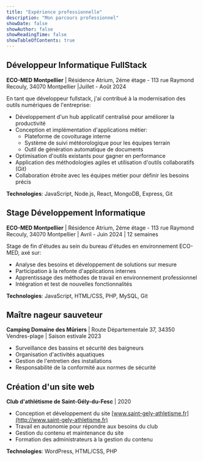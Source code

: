 ```yaml
---
title: "Expérience professionnelle"
description: "Mon parcours professionnel"
showDate: false
showAuthor: false
showReadingTime: false
showTableOfContents: true
---
```


## Développeur Informatique FullStack
**ECO-MED Montpellier** | Résidence Atrium, 2éme étage - 113 rue Raymond Recouly, 34070 Montpellier |Juillet - Août 2024

En tant que développeur fullstack, j'ai contribué à la modernisation des outils numériques de l'entreprise:

- Développement d'un hub applicatif centralisé pour améliorer la productivité
- Conception et implémentation d'applications métier:
  - Plateforme de covoiturage interne
  - Système de suivi météorologique pour les équipes terrain
  - Outil de génération automatique de documents
- Optimisation d'outils existants pour gagner en performance
- Application des méthodologies agiles et utilisation d'outils collaboratifs (Git)
- Collaboration étroite avec les équipes métier pour définir les besoins précis

**Technologies**: JavaScript, Node.js, React, MongoDB, Express, Git

## Stage Développement Informatique
**ECO-MED Montpellier** | Résidence Atrium, 2éme étage - 113 rue Raymond Recouly, 34070 Montpellier | Avril - Juin 2024 | 12 semaines

Stage de fin d'études au sein du bureau d'études en environnement ECO-MED, axé sur:

- Analyse des besoins et développement de solutions sur mesure
- Participation à la refonte d'applications internes
- Apprentissage des méthodes de travail en environnement professionnel
- Intégration et test de nouvelles fonctionnalités

**Technologies**: JavaScript, HTML/CSS, PHP, MySQL, Git

## Maître nageur sauveteur
**Camping Domaine des Mûriers** | Route Départementale 37, 34350 Vendres-plage | Saison estivale 2023

- Surveillance des bassins et sécurité des baigneurs
- Organisation d'activités aquatiques
- Gestion de l'entretien des installations
- Responsabilité de la conformité aux normes de sécurité

## Création d'un site web
**Club d'athlétisme de Saint-Gély-du-Fesc** | 2020

- Conception et développement du site [www.saint-gely-athletisme.fr](http://www.saint-gely-athletisme.fr)
- Travail en autonomie pour répondre aux besoins du club
- Gestion du contenu et maintenance du site
- Formation des administrateurs à la gestion du contenu

**Technologies**: WordPress, HTML/CSS, PHP